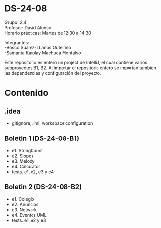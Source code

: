 # DS-24-08

Grupo: 2.4<br>
Profesor: David Alonso<br>
Horario prácticas: Martes de 12:30 a 14:30<br>

Integrantes: <br>
  -Bosco Suárez-LLanos Outeiriño<br>
  -Samanta Karolay Machuca Montalvo<br>
  
Este repositorio es entero un project de IntelliJ, el cual contiene varios subproyectos B1, B2.
Al importar el repositorio entero se importan tambien las dependencias y configuración del proyecto.
 
 # Contenido 
 
 ## .idea
  - gitignore, .iml, workspace configuration
 
 ## Boletin 1  (DS-24-08-B1)
  - e1. StringCount
  - e2. Slopes
  - e3. Melody
  - e4. Calculator
  - tests. e1, e2, e3 y e4
  
 ## Boletin 2  (DS-24-08-B2)
  - e1. Colegio
  - e2. Anuncios
  - e3. Network
  - e4. Eventos UML 
  - tests. e1, e2 y e3
